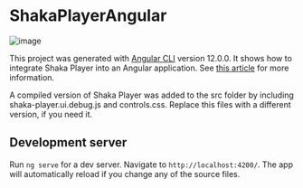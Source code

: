 # ShakaPlayerAngular

![image](https://user-images.githubusercontent.com/124125/118398259-1c1d6d80-b658-11eb-96e1-98c26ad82080.png)

This project was generated with [Angular CLI](https://github.com/angular/angular-cli) version 12.0.0. It shows how to integrate Shaka Player into an Angular application. See [this article](https://betterprogramming.pub/the-best-open-source-media-player-to-integrate-with-your-angular-apps-39a80ff1aedb?source=friends_link&sk=15c60053e0665f01f5c933d8c1988d15) for more information.

A compiled version of Shaka Player was added to the src folder by including shaka-player.ui.debug.js and controls.css. Replace this files with a different version, if you need it.

## Development server

Run `ng serve` for a dev server. Navigate to `http://localhost:4200/`. The app will automatically reload if you change any of the source files.
